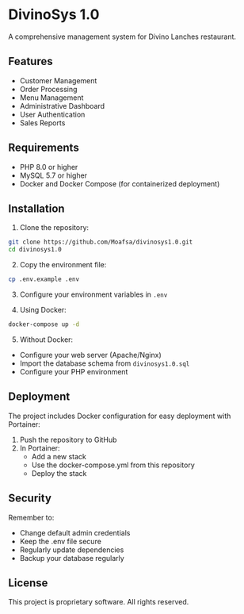 # DivinoSys 1.0

A comprehensive management system for Divino Lanches restaurant.

## Features

- Customer Management
- Order Processing
- Menu Management
- Administrative Dashboard
- User Authentication
- Sales Reports

## Requirements

- PHP 8.0 or higher
- MySQL 5.7 or higher
- Docker and Docker Compose (for containerized deployment)

## Installation

1. Clone the repository:
```bash
git clone https://github.com/Moafsa/divinosys1.0.git
cd divinosys1.0
```

2. Copy the environment file:
```bash
cp .env.example .env
```

3. Configure your environment variables in `.env`

4. Using Docker:
```bash
docker-compose up -d
```

5. Without Docker:
- Configure your web server (Apache/Nginx)
- Import the database schema from `divinosys1.0.sql`
- Configure your PHP environment

## Deployment

The project includes Docker configuration for easy deployment with Portainer:

1. Push the repository to GitHub
2. In Portainer:
   - Add a new stack
   - Use the docker-compose.yml from this repository
   - Deploy the stack

## Security

Remember to:
- Change default admin credentials
- Keep the .env file secure
- Regularly update dependencies
- Backup your database regularly

## License

This project is proprietary software. All rights reserved. 